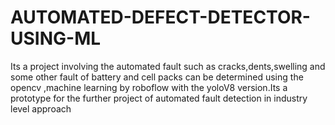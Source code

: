 # AUTOMATED-DEFECT-DETECTOR-USING-ML
Its a project involving the automated fault such as cracks,dents,swelling and some other fault of battery and cell packs can be determined using the opencv ,machine learning by roboflow with the yoloV8 version.Its a prototype for the further project of automated fault detection in industry level approach
